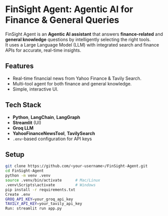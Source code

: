 # FinSight Agent: Agentic AI for Finance & General Queries

FinSight Agent is an **Agentic AI assistant** that answers **finance-related** and **general knowledge** questions by intelligently selecting the right tools.  
It uses a Large Language Model (LLM) with integrated search and finance APIs for accurate, real-time insights.

## Features
- Real-time financial news from Yahoo Finance & Tavily Search.
- Multi-tool agent for both finance and general knowledge.
- Simple, interactive UI.

## Tech Stack
- **Python**, **LangChain**, **LangGraph**
- **Streamlit** (UI)
- **Groq LLM**
- **YahooFinanceNewsTool**, **TavilySearch**
- `.env`-based configuration for API keys

## Setup
```bash
git clone https://github.com/<your-username>/FinSight-Agent.git
cd FinSight-Agent
python -m venv .venv
source .venv/bin/activate      # Mac/Linux
.venv\Scripts\activate         # Windows
pip install -r requirements.txt
Create .env
GROQ_API_KEY=your_groq_api_key
TAVILY_API_KEY=your_tavily_api_key
Run: streamlit run app.py
